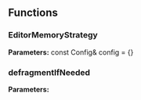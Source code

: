 
## Functions

### EditorMemoryStrategy



**Parameters:** const Config& config = {}

### defragmentIfNeeded



**Parameters:** 
